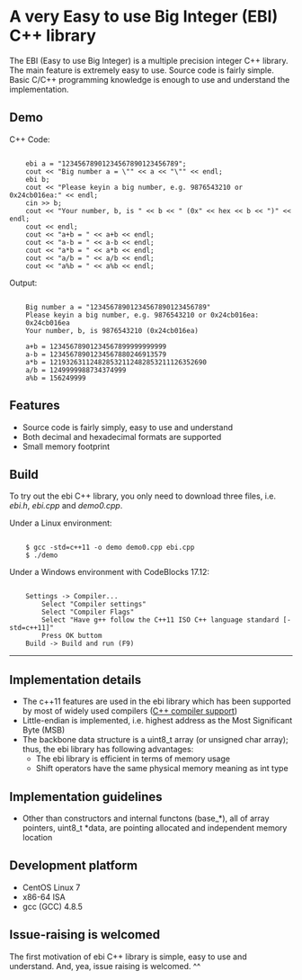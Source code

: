 # A very Easy to use Big Integer (EBI) C++ library

The EBI (Easy to use Big Integer) is a multiple precision integer C++ library. The main feature is extremely easy to use. Source code is fairly simple. Basic C/C++ programming knowledge is enough to use and understand the implementation.

## Demo

C++ Code:
<pre><code>
	ebi a = "12345678901234567890123456789";
	cout << "Big number a = \"" << a << "\"" << endl;
	ebi b;
	cout << "Please keyin a big number, e.g. 9876543210 or 0x24cb016ea:" << endl;
	cin >> b;
	cout << "Your number, b, is " << b << " (0x" << hex << b << ")" << endl;
	cout << endl;
	cout << "a+b = " << a+b << endl;
	cout << "a-b = " << a-b << endl;
	cout << "a*b = " << a*b << endl;
	cout << "a/b = " << a/b << endl;
	cout << "a%b = " << a%b << endl;
</code></pre>

Output:
<pre><code>
	Big number a = "12345678901234567890123456789"
	Please keyin a big number, e.g. 9876543210 or 0x24cb016ea:
	0x24cb016ea
	Your number, b, is 9876543210 (0x24cb016ea)

	a+b = 12345678901234567899999999999
	a-b = 12345678901234567880246913579
	a*b = 121932631124828532112482853211126352690
	a/b = 1249999988734374999
	a%b = 156249999
</code></pre>

## Features

- Source code is fairly simply, easy to use and understand
- Both decimal and hexadecimal formats are supported
- Small memory footprint

## Build

To try out the ebi C++ library, you only need to download three files, i.e. *ebi.h*, *ebi.cpp* and *demo0.cpp*.

Under a Linux environment:
<pre><code>
	$ gcc -std=c++11 -o demo demo0.cpp ebi.cpp
	$ ./demo
</code></pre>

Under a Windows environment with CodeBlocks 17.12:
<pre><code>
	Settings -> Compiler...
		Select "Compiler settings"
		Select "Compiler Flags"
		Select "Have g++ follow the C++11 ISO C++ language standard [-std=c++11]"
		Press OK buttom
	Build -> Build and run (F9)
</code></pre>

---------------------------------------------------------------------

## Implementation details

- The c++11 features are used in the ebi library which has been supported by most of widely used compilers ([C++ compiler support](https://en.cppreference.com/w/cpp/compiler_support "C++ compiler support"))
- Little-endian is implemented, i.e. highest address as the Most Significant Byte (MSB)
- The backbone data structure is a uint8\_t array (or unsigned char array); thus, the ebi library has following advantages:
	- The ebi library is efficient in terms of memory usage
	- Shift operators have the same physical memory meaning as int type

## Implementation guidelines

- Other than constructors and internal functons (base\_\*), all of array pointers, uint8\_t \*data, are pointing allocated and independent memory location

## Development platform

- CentOS Linux 7
- x86-64 ISA
- gcc (GCC) 4.8.5

## Issue-raising is welcomed

The first motivation of ebi C++ library is simple, easy to use and understand. And, yea, issue raising is welcomed. ^^

